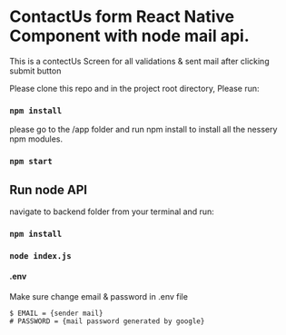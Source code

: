 # ContactUs form React Native Component with node mail api.
This is a contectUs Screen for all validations &amp; sent mail after clicking submit button


Please clone this repo and in the project root directory, Please run:

### `npm install`

please go to the /app folder and run npm install to install all the nessery npm modules.

### `npm start`


## Run node API
navigate to backend folder from your terminal and run:

### `npm install`

### `node index.js`


#### .env

Make sure change email & password in .env file

    $ EMAIL = {sender mail}
    # PASSWORD = {mail password generated by google}


